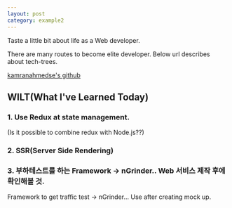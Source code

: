 ```yaml
---
layout: post
category: example2
---
```


Taste a little bit about life as a Web developer.

There are many routes to become elite developer.
Below url describes about tech-trees.

[kamranahmedse's github](https://github.com/kamranahmedse/developer-roadmap)

## WILT(What I've Learned Today)

### 1. Use Redux at state management.
(Is it possible to combine redux with Node.js??)

### 2. SSR(Server Side Rendering)

### 3. 부하테스트를 하는 Framework -> nGrinder.. Web 서비스 제작 후에 확인해볼 것.
Framework to get traffic test -> nGrinder... Use after creating mock up.

